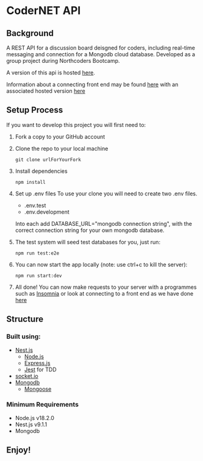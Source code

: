# CoderNET API

## Background

A REST API for a discussion board deisgned for coders, including real-time messaging and connection for a Mongodb cloud database. Developed as a group project during Northcoders Bootcamp.

A version of this api is hosted [here](https://codernet.azurewebsites.net/api/users).

Information about a connecting front end may be found [here](https://github.com/Guy0017/Guy0017-coderNet-FE) with an associated hosted version [here](https://codernet.onrender.com/)

## Setup Process

If you want to develop this project you will first need to:

1. Fork a copy to your GitHub account
2. Clone the repo to your local machine
   ```
   git clone urlForYourFork
   ```
3. Install dependencies

   ```
   npm install
   ```

4. Set up .env files
   To use your clone you will need to create two .env files.

   - .env.test
   - .env.development

   Into each add DATABASE_URL="mongodb connection string", with the correct connection string for your own mongodb database.

5. The test system will seed test databases for you, just run:
   ```
   npm run test:e2e
   ```
6. You can now start the app locally (note: use ctrl+c to kill the server):
   ```
   npm run start:dev
   ```
7. All done! You can now make requests to your server with a programmes such as [Insomnia](https://insomnia.rest/) or look at connecting to a front end as we have done [here](https://github.com/Guy0017/Guy0017-coderNet-FE)

## Structure

### Built using:

- [Nest.js](https://nestjs.com/)
  - [Node.js](https://nodejs.org/en/about/)
  - [Express.js](https://expressjs.com/)
  - [Jest](https://jestjs.io/) for TDD
- [socket.io](https://socket.io/)
- [Mongodb](https://www.mongodb.com/)
  - [Mongoose](https://mongoosejs.com/)

### Minimum Requirements

- Node.js v18.2.0
- Nest.js v9.1.1
- Mongodb

## Enjoy!
